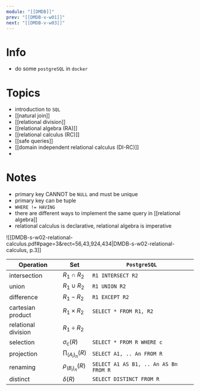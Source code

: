 ```yaml
---
module: "[[DMDB]]"
prev: "[[DMDB-v-w01]]"
next: "[[DMDB-v-w03]]"
---
```


# Info
- do some `postgreSQL` in `docker`

# Topics
- introduction to `SQL`
- [[natural join]]
- [[relational division]]
- [[relational algebra (RA)]]
- [[relational calculus (RC)]]
- [[safe queries]]
- [[domain independent relational calculus (DI-RC)]]
- 

# Notes
- primary key CANNOT be `NULL` and must be unique
- primary key can be tuple
- `WHERE != HAVING`
- there are different ways to implement the same query in [[relational algebra]]
- relational calculus is declarative, relational algebra is imperative


![[DMDB-s-w02-relational-calculus.pdf#page=3&rect=56,43,924,434|DMDB-s-w02-relational-calculus, p.3]]


| Operation           | $\mathrm{Set}$             | `PostgreSQL`                          |
| ------------------- | -------------------------- | ------------------------------------- |
| intersection        | $R_{1} \cap R_{2}$         | `R1 INTERSECT R2`                     |
| union               | $R_{1} \cup R_{2}$         | `R1 UNION R2`                         |
| difference          | $R_{1} - R_{2}$            | `R1 EXCEPT R2`                        |
| cartesian product   | $R_{1} \times R_{2}$       | `SELECT * FROM R1, R2`                |
| relational division | $R_{1} \div R_{2}$         |                                       |
| selection           | $\sigma_{\mathrm{c}} (R)$  | `SELECT * FROM R WHERE c`             |
| projection          | $\prod_{ (A_{i})_{n}} (R)$ | `SELECT A1, .. An FROM R`             |
| renaming            | $\rho_{(B_{i})_{n}} (R)$   | `SELECT A1 AS B1, .. An AS Bn FROM R` |
| distinct            | $\delta(R)$                | `SELECT DISTINCT FROM R`              |

